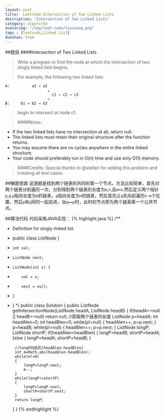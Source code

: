 ```yaml
---
layout: post
title:  LeetCode-Intersection of Two Linked Lists
description: "Intersection of Two Linked Lists"
category: algorithm
avatarimg: "/img/leet-code/touxiang.png"
tags : [leetcode,Linked List]
duoshuo: true
---
```

##题目
####Intersection of Two Linked Lists
>Write a program to find the node at which the intersection of two singly linked lists begins.


>For example, the following two linked lists:
>
	A:          a1 → a2
	                   ↘
	                     c1 → c2 → c3
	                   ↗            
	B:     b1 → b2 → b3

>begin to intersect at node c1.


>####Notes:
>
+ If the two linked lists have no intersection at all, return null.
+ The linked lists must retain their original structure after the function returns.
+ You may assume there are no cycles anywhere in the entire linked structure.
+ Your code should preferably run in O(n) time and use only O(1) memory.

>####Credits:
>Special thanks to @stellari for adding this problem and creating all test cases.

<!-- more -->
	
##解题思路
这道题是找到两个链表的共同的第一个节点。方法比较简单，首先对两个链表分别遍历一次，分别得到两个链表的长度为`m`,`n`,且`m<n`.然后定义两个指针`p`,`q`.`p`指向长度为`m`的链表，`q`指向长度为`n`的链表，然后首先让`q`先向前遍历`n-m`个位置，然后`p`和`q`同时一起前进，当`q==p`时，此时的节点即为两个链表第一个公共节点。

##算法代码
代码采用JAVA实现：
{% highlight java %}
/**
 * Definition for singly-linked list.
 * public class ListNode {
 *     int val;
 *     ListNode next;
 *     ListNode(int x) {
 *         val = x;
 *         next = null;
 *     }
 * }
 */
public class Solution {
    public ListNode getIntersectionNode(ListNode headA, ListNode headB) {
        if(headA==null || headB==null)
        	return null;
        //获取两个链表的长度
        ListNode p=headA;
        int headAlen=0;
        int headBlen=0;
        while(p!=null)
        {
        	headAlen++;
        	p=p.next;
        }
        p=headB;
        while(p!=null)
        {
        	headBlen++;
        	p=p.next;
        }
        ListNode longP;
        ListNode shortP;
        if(headAlen<headBlen)
        {
        	longP=headB;
        	shortP=headA;
        }else
        {
        	longP=headA;
        	shortP=headB;
        }

        //longP向前历|headAlen-headBlen|
        int m=Math.abs(headAlen-headBlen);
        while(m!=0)
        {
        	longP=longP.next;
        	m--;
        }
        while(longP!=shortP)
        {
        	longP=longP.next;
        	shortP=shortP.next;
        }
        return longP;
    }
}
{% endhighlight %}





